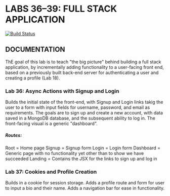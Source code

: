 
# LABS 36–39: FULL STACK APPLICATION
[![Build Status](https://travis-ci.org/LizabethPetersen/36-40-fullstack-app.svg?branch=master)](https://travis-ci.org/LizabethPetersen/36-40-fullstack-app)

## DOCUMENTATION
ThE goal of this lab is to teach "the big picture" behind building a full stack application, by incrementally adding functionality to a user-facing front end, based on a previously built back-end server for authenticating a user and creating a profile (Lab 18).

### Lab 36: Async Actions with Signup and Login
Builds the initial state of the front-end, with Signup and Login links takig the user to a form with input fields for username, password, and email as requirements. The goals are to sign up and create a new account, with data saved in a MongoDB database, and the subsequent ability to log in. The front-facing visual is a generic "dashboard".

##### Routes:
Root = Home page
Signup = Signup form
Login = Login form
Dashboard = Generic page with no functionality yet other than to show we have succeeded
Landing = Contains the JSX for the links to sign up and log in

### Lab 37: Cookies and Profile Creation
Builds in a cookie for session storage. Adds a profile route and form for user to input a bio and their name. Adds a navigation bar for ease in functionality.
